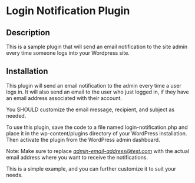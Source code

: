 # Login Notification Plugin
## Description

This is a sample plugin that will send an email notification to the site admin every time someone logs into your Wordpress site.

## Installation
 This plugin will send an email notification to the admin every time a user logs in. It will also send an email to the user who just logged in, if they have an email address associated with their account. 

 You SHOULD customize the email message, recipient, and subject as needed. 

 To use this plugin, save the code to a file named  login-notification.php  and place it in the  wp-content/plugins  directory of your WordPress installation. Then activate the plugin from the WordPress admin dashboard. 

 Note: Make sure to replace  *admin-email-address@test.com*  with the actual email address where you want to receive the notifications.

 This is a simple example, and you can further customize it to suit your needs. 
 